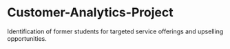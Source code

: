 # Customer-Analytics-Project
Identification of former students for targeted service offerings and upselling opportunities.
